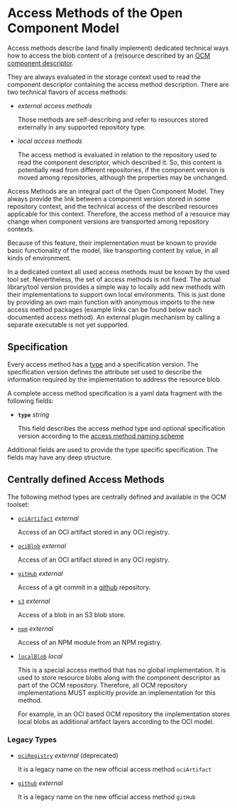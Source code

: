 # Access Methods of the Open Component Model

Access methods describe (and finally implement) dedicated technical ways how to
access the blob content of a (re)source described by an
[OCM component descriptor](../../formats/compdesc/README.md).

They are always evaluated in the storage context used to read the component
descriptor containing the access method description. There are two technical
flavors of access methods:

- *external access methods*

  Those methods are self-describing and refer to
  resources stored externally in any supported repository type. 

- *local access methods*

  The access method is evaluated in relation to the repository used to read
  the component descriptor, which described it. So, this content is potentially
  read from different repositories, if the component version is moved among
  repositories, although the properties may be unchanged.

Access Methods are an integral part of the Open Component Model. They always 
provide the link between a component version stored in some repository context,
and the technical access of the described resources applicable for this
context. Therefore, the access method of a resource may change when 
component versions are transported among repository contexts.

Because of this feature, their implementation must be known to provide basic
functionality of the model, like transporting
content by value, in all kinds of environment.

In a dedicated context all used access methods must be known by the used tool
set. Nevertheless, the set of access methods is not fixed. The actual
library/tool version provides a simple way to locally add new methods with
their implementations to support own local environments. This is just done
by providing an own main function with anonymous imports to the new
access method packages (example links can be found below each documented
access method). An external plugin mechanism by calling a separate
executable is not yet supported.

## Specification

Every access method has a [type](../../names/accessmethods.md) and a
specification version. The specification version defines the attribute set
used to describe the information required by the implementation to
address the resource blob.

A complete access method specification is a yaml data fragment with
the following fields:

- **`type`** *string*

  This field describes the access method type and optional specification
  version according to the [access method naming scheme](../../names/accessmethods.md)

Additional fields are used to provide the type specific specification.
The fields may have any deep structure.

## Centrally defined Access Methods

The following method types are centrally defined and available in the OCM toolset:

- [`ociArtifact`](../../../pkg/contexts/ocm/accessmethods/ociartifact/README.md) *external*
  
  Access of an OCI artifact stored in any OCI registry.

- [`ociBlob`](../../../pkg/contexts/ocm/accessmethods/ociblob/README.md) *external*

  Access of an OCI artifact stored in any OCI registry.

- [`gitHub`](../../../pkg/contexts/ocm/accessmethods/github/README.md) *external*

  Access of a git commit in a [github](https://github.com) repository.

- [`s3`](../../../pkg/contexts/ocm/accessmethods/s3/README.md) *external*

  Access of a blob in an S3 blob store.

- [`npm`](../../../pkg/contexts/ocm/accessmethods/npm/README.md) *external*

  Access of an NPM module from an NPM registry.

- [`localBlob`](../../../pkg/contexts/ocm/accessmethods/localblob/README.md) *local*

  This is a special access method that has no global implementation.
  It is used to store resource blobs along with the component descriptor
  as part of the OCM repository. Therefore, all OCM repository implementations
  MUST explicitly provide an implementation for this method.

  For example, in an OCI based OCM repository the implementation stores
  local blobs as additional artifact layers according to the OCI model.

### Legacy Types

- [`ociRegistry`](../../../pkg/contexts/ocm/accessmethods/ociartifact/README.md) *external* (deprecated)

  It is a legacy name on the new official access method `ociArtifact`

- [`github`](../../../pkg/contexts/ocm/accessmethods/github/README.md) *external*

  It is a legacy name on the new official access method `gitHub`
